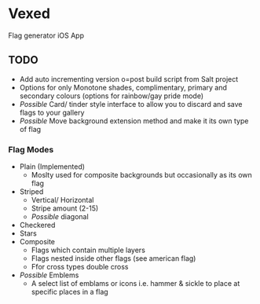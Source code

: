 # Vexed
Flag generator iOS App


## TODO

* Add auto incrementing version o=post build script from Salt project
* Options for only Monotone shades, complimentary, primary and secondary colours (options for rainbow/gay pride mode)
* _Possible_ Card/ tinder style interface to allow you to discard and save flags to your gallery
* _Possible_ Move background extension method and make it its own type of flag

### Flag Modes

* Plain (Implemented)
    * Moslty used for composite backgrounds but occasionally as its own flag
* Striped
    * Vertical/ Horizontal
    * Stripe amount (2-15)
    * _Possible_ diagonal
* Checkered
* Stars
* Composite
    * Flags which contain multiple layers
    * Flags nested inside other flags (see american flag)
    * Ffor cross types double cross
* _Possible_ Emblems
    * A select list of emblams or icons i.e. hammer & sickle to place at specific places in a flag
